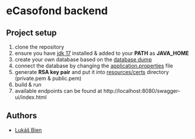 # eCasofond backend

## Project setup

1. clone the repository
2. ensure you have [jdk 17](https://www.oracle.com/java/technologies/javase/jdk17-archive-downloads.html) installed &
   added to your **PATH** as **JAVA_HOME**
3. create your own database based on the [database dump](db.sql)
4. connect the database by changing the [application.properties](src/main/resources/application.yml) file
5. generate **RSA key pair** and put it into [resources/certs](src/main/resources/certs) directory (private.pem &
   public.pem)
6. build & run
7. available endpoints can be found at http://localhost:8080/swagger-ui/index.html

## Authors
- [Lukáš Bien](https://github.com/4iwen)
